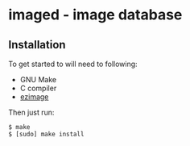 # imaged - image database

## Installation

To get started to will need to following:

- GNU Make
- C compiler
- [ezimage](https://github.com/zshipko/ezimage)

Then just run:

```shell
$ make
$ [sudo] make install
```
